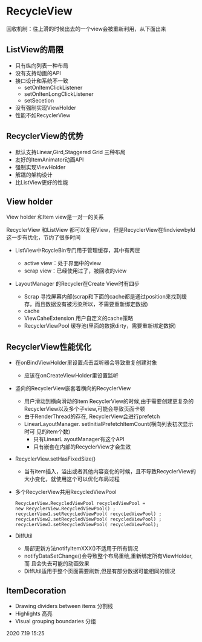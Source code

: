 # RecycleView

回收机制：往上滑的时候出去的一个view会被重新利用，从下面出来

## ListView的局限

- 只有纵向列表一种布局
- 没有支持动画的API
- 接口设计和系统不一致
  - setOnItemClickListener
  - setOnItenLongClickListener
  - setSecetion
- 没有强制实现ViewHolder
- 性能不如RecyclerView

## RecyclerView的优势

- 默认支持Linear,Gird,Staggered Grid 三种布局
- 友好的ItemAnimator动画API
- 强制实现ViewHolder
- 解耦的架构设计
- 比ListView更好的性能





## View holder

View holder 和Item view是一对一的关系

RecyclerView 和ListView 都可以复用View，但是RecyclerView在findviewbyId这一步有优化，节约了很多时间

- ListView中RcycleBin专门用于管理缓存，其中有两层
  - active view：处于界面中的view
  - scrap view：已经使用过了，被回收的view

- LayoutManager 的Recycler在Create View时有四步
  - Scrap 寻找屏幕内部(scrap和下面的cache都是通过position来找到缓存，而且数据没有被污染所以，不需要重新绑定数据)
  - cache
  - ViewCaheExtension 用户自定义的cache策略
  - RecyclerViewPool 缓存池(里面的数据dirty，需要重新绑定数据)

## RecyclerView性能优化

- 在onBindViewHolder里设置点击监听器会导致重复创建对象
  - 应该在onCreateViewHolder里设置监听

- 竖向的RecyclerView嵌套着横向的RecyclerView
  - 用户滑动到横向滑动的item RecyclerView的时候,由于需要创建更复杂的
    RecyclerView以及多个子view,可能会导致页面卡顿
  - 由于RenderThread的存在, RecyclerView会进行prefetch
  - LinearLayoutManager. setlnitialPrefetchltemCount(横向列表初次显示时可
    见的item个数)
    - 只有LinearL ayoutManager有这个API
    - 只有嵌套在内部的RecyclerView才会生效

- RecyclerView.setHasFixedSize()
  - 当有item插入，溢出或者其他内容变化的时候，且不导致RecyclerView的大小变化，就使用这个可以优化布局过程

- 多个RecyclerView共用RecycledViewPool

  ```
  RecycLerView.RecycledViewPool recycledViewPool =
  new RecyclerView.RecycledViewPool() ;
  recycLerView1.setRecycLedViewPool( recycLedViewPool) ;
  recycLerView2.setRecycledViewPool( recycledViewPool) ;
  recycLerView3.setRecycledViewPool( recycledViewPool);
  ```

- DiffUtil
  - 局部更新方法notifyltemXXX()不适用于所有情况
  - notifyDataSetChange()会导致整个布局重绘,重新绑定所有ViewHolder,而
    且会失去可能的动画效果
  - DiffUtil适用于整个页面需要刷新,但是有部分数据可能相同的情况

## ItemDecoration

- Drawing dividers between items   分割线
- Highlights  高亮
- Visual grouping boundaries  分组

2020 7.19 15:25
